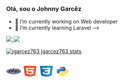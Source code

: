 ### Olá, sou o Johnny Garcêz

- 🔭 I’m currently working on Web developer
- 🌱 I’m currently learning Laravel
-->

 <div>
<a href="https://github.com/jgarcez763">
  <img height="180em" src="https://github-readme-stats.vercel.app/api?username=jgarcez763&show_icons=true&theme=dark&include_all_commits=true&count_private=true"/>
  <img height="180em" src="https://github-readme-stats.vercel.app/api/top-langs/?username=jgarcez763&layout=compact&langs_count=7&theme=dark"/>
 </a>
 <a href="https://wakatime.com/@johnnygarcez" target="_blank" noopener noreferrer >
  
  ![jgarcez763 jgarcez763 stats](https://github-readme-stats.vercel.app/api/wakatime?username=@johnnygarcez&theme=dark)
 </a>

</div>
  <div style="display: inline_block"><br>
  <img align="center" alt="Johnny-PHP" height="30" width="40" src="https://raw.githubusercontent.com/devicons/devicon/master/icons/php/php-original.svg">
  <img align="center" alt="Johnny-HTML" height="30" width="40" src="https://raw.githubusercontent.com/devicons/devicon/master/icons/html5/html5-original.svg">
  <img align="center" alt="Johnny-CSS" height="30" width="40" src="https://raw.githubusercontent.com/devicons/devicon/master/icons/css3/css3-original.svg">
  <img align="center" alt="Johnny-Python" height="30" width="40" src="https://raw.githubusercontent.com/devicons/devicon/master/icons/python/python-original.svg">
</div>
